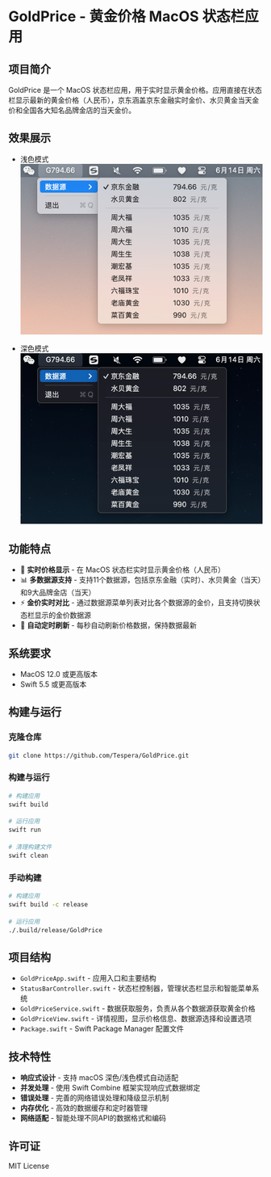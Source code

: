# GoldPrice - 黄金价格 MacOS 状态栏应用

## 项目简介

GoldPrice 是一个 MacOS 状态栏应用，用于实时显示黄金价格。应用直接在状态栏显示最新的黄金价格（人民币），京东涵盖京东金融实时金价、水贝黄金当天金价和全国各大知名品牌金店的当天金价。


## 效果展示
- 浅色模式
![Light](./Assets/Light.png)


- 深色模式
![Dark](./Assets/Dark.png)


## 功能特点

- 🏅 **实时价格显示** - 在 MacOS 状态栏实时显示黄金价格（人民币）
- 📊 **多数据源支持** - 支持11个数据源，包括京东金融（实时）、水贝黄金（当天）和9大品牌金店（当天）
- ⚡ **金价实时对比** - 通过数据源菜单列表对比各个数据源的金价，且支持切换状态栏显示的金价数据源
- 🔄 **自动定时刷新** - 每秒自动刷新价格数据，保持数据最新

## 系统要求

- MacOS 12.0 或更高版本
- Swift 5.5 或更高版本



## 构建与运行

### 克隆仓库
```bash
git clone https://github.com/Tespera/GoldPrice.git
```

### 构建与运行

```bash
# 构建应用
swift build

# 运行应用
swift run

# 清理构建文件
swift clean
```

### 手动构建

```bash
# 构建应用
swift build -c release

# 运行应用
./.build/release/GoldPrice
```



## 项目结构

- `GoldPriceApp.swift` - 应用入口和主要结构
- `StatusBarController.swift` - 状态栏控制器，管理状态栏显示和智能菜单系统
- `GoldPriceService.swift` - 数据获取服务，负责从各个数据源获取黄金价格
- `GoldPriceView.swift` - 详情视图，显示价格信息、数据源选择和设置选项
- `Package.swift` - Swift Package Manager 配置文件


## 技术特性

- **响应式设计** - 支持 macOS 深色/浅色模式自动适配
- **并发处理** - 使用 Swift Combine 框架实现响应式数据绑定
- **错误处理** - 完善的网络错误处理和降级显示机制
- **内存优化** - 高效的数据缓存和定时器管理
- **网络适配** - 智能处理不同API的数据格式和编码



## 许可证

MIT License